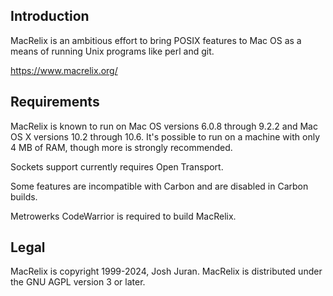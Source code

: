 Introduction
------------

MacRelix is an ambitious effort to bring POSIX features to Mac OS as a means of running Unix programs like perl and git.

<https://www.macrelix.org/>

Requirements
------------

MacRelix is known to run on Mac OS versions 6.0.8 through 9.2.2 and Mac OS X versions 10.2 through 10.6.  It's possible to run on a machine with only 4 MB of RAM, though more is strongly recommended.

Sockets support currently requires Open Transport.

Some features are incompatible with Carbon and are disabled in Carbon builds.

Metrowerks CodeWarrior is required to build MacRelix.

Legal
-----

MacRelix is copyright 1999-2024, Josh Juran.
MacRelix is distributed under the GNU AGPL version 3 or later.
